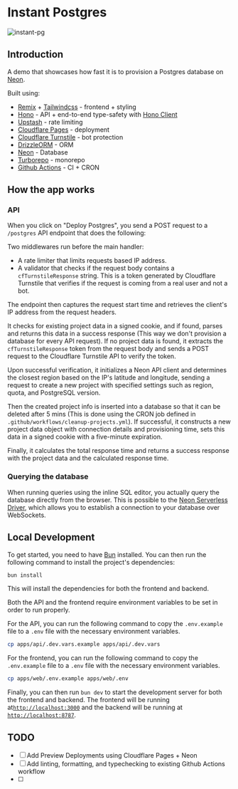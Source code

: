 # Instant Postgres

![instant-pg](https://github.com/neondatabase/instant-postgres/assets/27310414/892863df-4099-493f-a5cb-2901552f4c99)


## Introduction

A demo that showcases how fast it is to provision a Postgres database on [Neon](https://neon.tech?ref=instant-postgres).

Built using:

- [Remix](https://remix.run) + [Tailwindcss](https://tailwindcss.com) - frontend + styling
- [Hono](https://hono.dev) - API + end-to-end type-safety with [Hono Client](https://hono.dev/guides/rpc#client)
- [Upstash](https://upstash.com) - rate limiting
- [Cloudflare Pages](https://pages.dev) - deployment
- [Cloudflare Turnstile](https://www.cloudflare.com/products/turnstile/) - bot protection
- [DrizzleORM](https://drizzle.team) - ORM
- [Neon](https://neon.tech/?ref=instant-postgres) - Database
- [Turborepo](https://turbo.build) - monorepo
- [Github Actions](https://github.com/actions) - CI + CRON


## How the app works

### API

When you click on "Deploy Postgres", you send a POST request to a `/postgres` API endpoint that does the following:

Two middlewares run before the main handler:
   - A rate limiter that limits requests based IP address.
   - A validator that checks if the request body contains a `cfTurnstileResponse` string. This is a token generated by Cloudflare Turnstile that verifies if the request is coming from a real user and not a bot.

The endpoint then captures the request start time and retrieves the client's IP address from the request headers. 

It checks for existing project data in a signed cookie, and if found, parses and returns this data in a success response (This way we don't provision a database for every API request). If no project data is found, it extracts the `cfTurnstileResponse` token from the request body and sends a POST request to the Cloudflare Turnstile API to verify the token. 

Upon successful verification, it initializes a Neon API client and determines the closest region based on the IP's latitude and longitude, sending a request to create a new project with specified settings such as region, quota, and PostgreSQL version. 

Then the created project info is inserted into a database so that it can be deleted after 5 mins (This is done using the CRON job defined in `.github/workflows/cleanup-projects.yml`). If successful, it constructs a new project data object with connection details and provisioning time, sets this data in a signed cookie with a five-minute expiration. 

Finally, it calculates the total response time and returns a success response with the project data and the calculated response time.


### Querying the database

When running queries using the inline SQL editor, you actually query the database directly from the browser. This is possible to the [Neon Serverless Driver](https://github.com/neondatabase/serverless), which allows you to establish a connection to your database over WebSockets.

## Local Development

To get started, you need to have [Bun](https://bun.sh) installed. You can then run the following command to install the project's dependencies:

```bash
bun install
```

This will install the dependencies for both the frontend and backend.


Both the API and the frontend require environment variables to be set in order to run properly.

For the API, you can run the following command to copy the `.env.example` file to a `.env` file with the necessary environment variables.

```bash
cp apps/api/.dev.vars.example apps/api/.dev.vars
```

For the frontend, you can run the following command to copy the `.env.example` file to a `.env` file with the necessary environment variables.

```bash
cp apps/web/.env.example apps/web/.env
```

Finally, you can then run `bun dev` to start the development server for both the frontend and backend. The frontend will be running at[`http://localhost:3000`](http://localhost:3000) and the backend will be running at [`http://localhost:8787`](http://localhost:8787).


## TODO

- [ ] Add Preview Deployments using Cloudflare Pages + Neon
- [ ] Add linting, formatting, and typechecking to existing Github Actions workflow
- [ ] 
